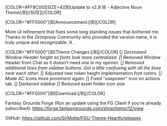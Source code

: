 [COLOR=#FF8C00][SIZE=4][B]Update to v2.9.18 - Adjective Noun Theme[/B][/SIZE][/COLOR]


[COLOR="#FF0000"][B]Announcement:[/B][/COLOR]

More UI refinement that fixes some long standing issues that bothered me. Thanks to the Grimpress Community who provided the version name, it is truly unique and recognizable :X .

[COLOR="#FF0000"][B]Theme Changes:[/B][/COLOR]
[*] Decreased Window Header height so fonts look more centralized.
[*] Removed Window Header from Chat as it doesn't need one in my opinion.
[*] Removed additional lines from sidebar buttons. Got a little confusing with all the lines near each other.
[*] Adjusted new token height implementation font colors.
[*] Made AC Icons more prominent again.
[*] Fixed "usepower" icon on actions tab.
[*] Darkened sidebar
[*] Reduced asset folder icon size

[COLOR="#FF0000"][B]Download:[/B][/COLOR]

Fantasy Grounds Forge
(Run an update using the FG Client if you're already subscribed):
https://forge.fantasygrounds.com/shop/items/12/view

GitHub:
https://github.com/SirMotte/FGU-Theme-Hearth/releases

